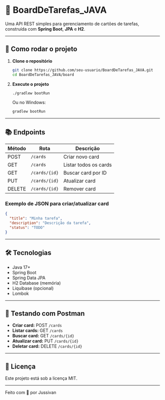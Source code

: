# 📝 BoardDeTarefas_JAVA

Uma API REST simples para gerenciamento de cartões de tarefas, construída com **Spring Boot**, **JPA** e **H2**.

---

## 🚀 Como rodar o projeto

1. **Clone o repositório**
   ```sh
   git clone https://github.com/seu-usuario/BoardDeTarefas_JAVA.git
   cd BoardDeTarefas_JAVA/board
   ```

2. **Execute o projeto**
   ```sh
   ./gradlew bootRun
   ```
   Ou no Windows:
   ```sh
   gradlew bootRun
   ```

---

## 📚 Endpoints

| Método | Rota             | Descrição                |
|--------|------------------|--------------------------|
| POST   | `/cards`         | Criar novo card          |
| GET    | `/cards`         | Listar todos os cards    |
| GET    | `/cards/{id}`    | Buscar card por ID       |
| PUT    | `/cards/{id}`    | Atualizar card           |
| DELETE | `/cards/{id}`    | Remover card             |

### Exemplo de JSON para criar/atualizar card

```json
{
  "title": "Minha tarefa",
  "description": "Descrição da tarefa",
  "status": "TODO"
}
```

---

## 🛠 Tecnologias

- Java 17+
- Spring Boot
- Spring Data JPA
- H2 Database (memória)
- Liquibase (opcional)
- Lombok

---

## 🧪 Testando com Postman

- **Criar card:** POST `/cards`
- **Listar cards:** GET `/cards`
- **Buscar card:** GET `/cards/{id}`
- **Atualizar card:** PUT `/cards/{id}`
- **Deletar card:** DELETE `/cards/{id}`

---

## 📄 Licença

Este projeto está sob a licença MIT.

---

Feito com 💙 por Jussivan